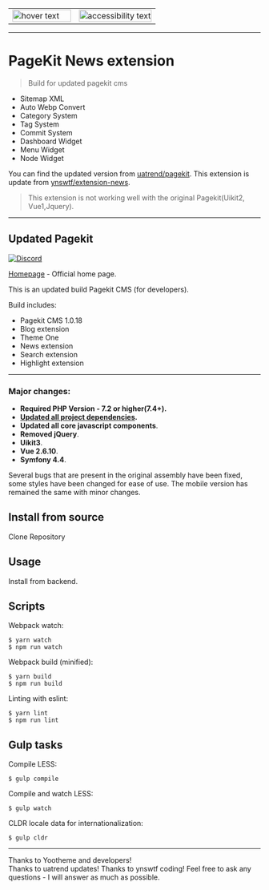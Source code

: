 <table width="100%" cellspacing="0" cellpadding="0" border="0">
  <tr>
    <td width="45%">
      <img src="https://cloud.githubusercontent.com/assets/1716665/14317675/ba034b8c-fc09-11e5-81ed-f10f37d86ea5.png" width="100%" title="hover text">
    </td>
    <td width="55%">
      <img src="https://user-images.githubusercontent.com/24713453/64491316-d56f5180-d280-11e9-91b7-68d309489ffe.png" width="100%" alt="accessibility text">
    </td>
  </tr>
</table>

------
# PageKit News extension
> Build for updated pagekit cms

- Sitemap XML
- Auto Webp Convert
- Category System
- Tag System
- Commit System
- Dashboard Widget
- Menu Widget
- Node Widget

You can find the updated version from [uatrend/pagekit](https://github.com/uatrend/pagekit).
This extension is update from [ynswtf/extension-news](https://github.com/ynswtf/extension-news).
> This extension is not working well with the original Pagekit(Uikit2, Vue1,Jquery).

------
## Updated Pagekit

[![Discord](https://img.shields.io/badge/chat-on%20discord-7289da.svg)](https://discord.gg/e7Kw47E)

[Homepage](http://pagekit.com) - Official home page.

This is an updated build Pagekit CMS (for developers).

Build includes:

- Pagekit CMS 1.0.18
- Blog extension
- Theme One
- News extension
- Search extension
- Highlight extension

------

### Major changes:

- **Required PHP Version - 7.2 or higher(7.4+).**
- **[Updated all project dependencies](https://github.com/uatrend/pagekit/blob/develop/package.json).**
- **Updated all core javascript components**.
- **Removed jQuery**.
- **Uikit3**.
- **Vue 2.6.10**.
- **Symfony 4.4**.

Several bugs that are present in the original assembly have been fixed, some styles have been changed for ease of use. The mobile version has remained the same with minor changes.

## <a name="install"></a>Install from source

Clone Repository

## Usage
Install from backend.

## <a name="scripts"></a>Scripts

Webpack watch:

```
$ yarn watch
$ npm run watch
```

Webpack build (minified):

```
$ yarn build
$ npm run build
```

Linting with eslint:

```
$ yarn lint
$ npm run lint
```

## Gulp tasks

Compile LESS:

```
$ gulp compile
```

Compile and watch LESS:

```
$ gulp watch
```

CLDR locale data for internationalization:

```
$ gulp cldr
```

------

Thanks to Yootheme and developers!  
Thanks to uatrend updates!
Thanks to ynswtf coding!
Feel free to ask any questions - I will answer as much as possible.